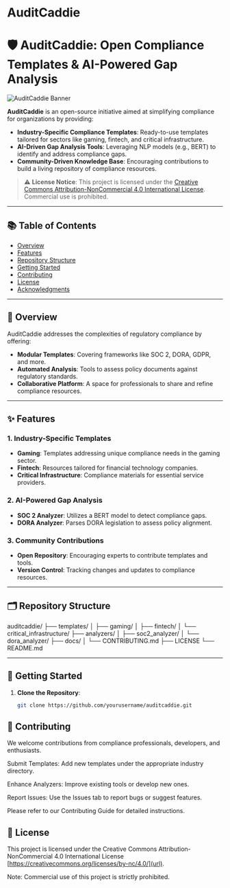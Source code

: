 # AuditCaddie

# 🛡️ AuditCaddie: Open Compliance Templates & AI-Powered Gap Analysis

![AuditCaddie Banner](![caddie_AI](https://github.com/user-attachments/assets/ca9a278c-ba19-4d1e-8ff9-c6b18e4e44c3)
)

**AuditCaddie** is an open-source initiative aimed at simplifying compliance for organizations by providing:

- **Industry-Specific Compliance Templates**: Ready-to-use templates tailored for sectors like gaming, fintech, and critical infrastructure.
- **AI-Driven Gap Analysis Tools**: Leveraging NLP models (e.g., BERT) to identify and address compliance gaps.
- **Community-Driven Knowledge Base**: Encouraging contributions to build a living repository of compliance resources.

> ⚠️ **License Notice**: This project is licensed under the [Creative Commons Attribution-NonCommercial 4.0 International License](https://creativecommons.org/licenses/by-nc/4.0/). Commercial use is prohibited.

---

## 📚 Table of Contents

- [Overview](#overview)
- [Features](#features)
- [Repository Structure](#repository-structure)
- [Getting Started](#getting-started)
- [Contributing](#contributing)
- [License](#license)
- [Acknowledgments](#acknowledgments)

---

## 📖 Overview

AuditCaddie addresses the complexities of regulatory compliance by offering:

- **Modular Templates**: Covering frameworks like SOC 2, DORA, GDPR, and more.
- **Automated Analysis**: Tools to assess policy documents against regulatory standards.
- **Collaborative Platform**: A space for professionals to share and refine compliance resources.

---

## ✨ Features

### 1. Industry-Specific Templates

- **Gaming**: Templates addressing unique compliance needs in the gaming sector.
- **Fintech**: Resources tailored for financial technology companies.
- **Critical Infrastructure**: Compliance materials for essential service providers.

### 2. AI-Powered Gap Analysis

- **SOC 2 Analyzer**: Utilizes a BERT model to detect compliance gaps.
- **DORA Analyzer**: Parses DORA legislation to assess policy alignment.

### 3. Community Contributions

- **Open Repository**: Encouraging experts to contribute templates and tools.
- **Version Control**: Tracking changes and updates to compliance resources.

---

## 🗂️ Repository Structure
auditcaddie/
├── templates/
│ ├── gaming/
│ ├── fintech/
│ └── critical_infrastructure/
├── analyzers/
│ ├── soc2_analyzer/
│ └── dora_analyzer/
├── docs/
│ └── CONTRIBUTING.md
├── LICENSE
└── README.md


---

## 🚀 Getting Started

1. **Clone the Repository**:

   ```bash
   git clone https://github.com/yourusername/auditcaddie.git

 ## 🤝 Contributing
We welcome contributions from compliance professionals, developers, and enthusiasts.

Submit Templates: Add new templates under the appropriate industry directory.

Enhance Analyzers: Improve existing tools or develop new ones.

Report Issues: Use the Issues tab to report bugs or suggest features.

Please refer to our Contributing Guide for detailed instructions.

## 📄 License
This project is licensed under the Creative Commons Attribution-NonCommercial 4.0 International License [https://creativecommons.org/licenses/by-nc/4.0/](url).

Note: Commercial use of this project is strictly prohibited.
